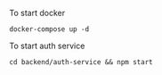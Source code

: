 To start docker
```
docker-compose up -d
```

To start auth service
```
cd backend/auth-service && npm start
```
